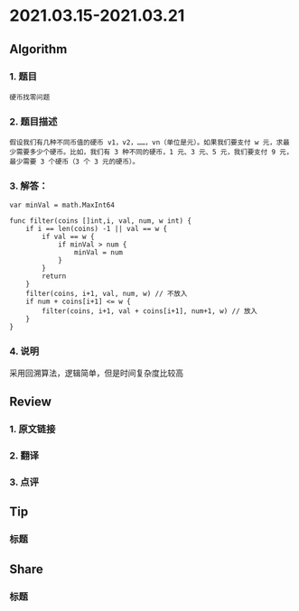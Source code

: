 # 2021.03.15-2021.03.21

## Algorithm
### 1. 题目
```
硬币找零问题
```
### 2. 题目描述
```
假设我们有几种不同币值的硬币 v1，v2，……，vn（单位是元）。如果我们要支付 w 元，求最少需要多少个硬币。比如，我们有 3 种不同的硬币，1 元、3 元、5 元，我们要支付 9 元，最少需要 3 个硬币（3 个 3 元的硬币）。
```

### 3. 解答：
```golang
var minVal = math.MaxInt64

func filter(coins []int,i, val, num, w int) {
	if i == len(coins) -1 || val == w {
		if val == w {
			if minVal > num {
				minVal = num
			}
		}
		return
	}
	filter(coins, i+1, val, num, w) // 不放入
	if num + coins[i+1] <= w {
		filter(coins, i+1, val + coins[i+1], num+1, w) // 放入
	}
}
```
### 4. 说明
采用回溯算法，逻辑简单，但是时间复杂度比较高


## Review
### 1. 原文链接


### 2. 翻译


### 3. 点评


## Tip
### 标题


## Share
### 标题